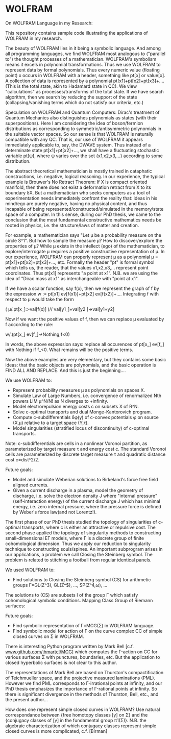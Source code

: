 # WOLFRAM
On WOLFRAM Language in my Research:

This repository contains sample code illustrating the applications of WOLFRAM in my research.

The beauty of WOLFRAM lies in it being a symbolic language. 
And among all programming languages, we find WOLFRAM most analogous to ("parallel to") the thought processes of a mathematician.
WOLFRAM's symbolism means it excels in polynomial transformations. 
Thus we use WOLFRAM to represent data by formal polynomials. 
Thus every numeric value (floating point) x occurs in WOLFRAM with a header, something like pt[x] or value[x]. 
A collection of data is represented by a polynomial pt[x1]+pt[x2]+pt[x3]+.... (This is the total state, akin to Hadamard state in QC).
We view "calculations" as processes/transforms of the total state.
If we have search algorithm, then we search by reducing the support of the state (collapsing/vanishing terms which do not satisfy our criteria, etc.)

Speculation on WOLFRAM and Quantum Computers: 
Dirac's treatment of Quantum Mechanics also distinguishes polynomials as states (with their superpositions). 
Here I am considering the idea of boson/fermion distributions as corresponding to symmetric/antisymmetric polynomials in the suitable vector spaces.
So our sense is that WOLFRAM is naturally compatible with any QC. That is, our use of WOLFRAM it appears immediately applicable to, say, the DWAVE system. Thus instead of a determinate state pt[x1]+pt[x2]+..., we shall have a fluctuating stochastic variable pt[ψ], where ψ varies over the set {x1,x2,x3,...} according to some distribution. 

The abstract theoretical mathematician is mostly trained in cataphatic constructions, i.e. negative, logical reasoning. In our experience, the typical example is Brouwer's No Retract Theorem: If X is compact oriented manifold, then there does not exist a deformation retract from X to its boundary δX. But a mathematician who seeks computers as a tool of experimentation needs immediately confront the reality that: ideas in his mind/ego are purely negative, having no physical content, and thus incapable of being represented/constructed/simulated in the memory/state space of a computer. In this sense, during our PhD thesis, we came to the conclusion that the most fundamental constructive mathematics needs be rooted in physics, i.e. the structure/laws of matter and creation.

For example, a mathematician says "Let μ be a probability measure on the circle S^1". 
But how to sample the measure μ? How to discover/explore the properties of μ?
While μ exists in the intellect (ego) of the mathematician, to explore/interrogate μ requires a positive constructive representation of μ.
In our experience, WOLFRAM can properly represent μ as a polynomial μ = pt[x1]+pt[x2]+pt[x3]+..., etc. 
Formally the header "pt" is formal symbol which tells us, the reader, that the values x1,x2,x3,... represent point coordinates.
Thus pt[x1] represents "a point at x1".
N.B. we are using the idea of "Dirac mass at x1" as interchangeable with "point at x1".

If we have a scalar function, say f(x), then we represent the graph of f by the expression w := pt[x1] ev[f(x1)]+pt[x2] ev[f(x2)]+....
Integrating f with respect to μ would take the form 

(
μ/.pt[x_]:>val[f(x)]
)// val[y1_]+val[y2 ]->val[y1+y2]

Now if we want the positive values of f, then we can replace μ evaluated by f according to the rule:

w/.(pt[x_] ev[f_]->Nothing;f<0)

In words, the above expression says: replace all occurences of pt[x_] ev[f_] with Nothing if f_<0. What remains will be the positive terms.

Now the above examples are very elementary, but they contains some basic ideas: that the basic objects are polynomials, and the basic operation is FIND ALL AND REPLACE. And this is just the beginning....

We use WOLFRAM to:
- Represent probability measures μ as polynomials on spaces X.
- Simulate Law of Large Numbers, i.e. convergence of renormalized Nth powers LIM μ^N/N! as N diverges to +infinity.
- Model electrorepulsion energy costs c on subsets X of R^N.
- Solve c-optimal transports and dual Monge-Kantorovich program.
- Compute c-subdifferentials δφ(y) of c-convex potentials φ on source (X,μ) relative to a target space (Y,τ).
- Model singularities (stratified locus of discontinuity) of c-optimal transports.

Note: c-subdifferentials are cells in a nonlinear Voronoi partition, as parameterized by target measure τ and energy cost c. 
The standard Voronoi cells are parameterized by discrete target measure τ and quadratic distance cost c=dist^2/2.

Future goals: 

- Model and simulate Weberian solutions to Birkeland's force free field aligned currents.
- Given a current discharge in a plasma, model the geometry of discharge, i.e. solve the electron density J where "internal pressure" 
(self-interaction energy) of the current discharge J which has minimal energy, i.e. zero internal pressure, where the pressure force is defined by Weber's force law(and not Lorentz!).

The first phase of our PhD thesis studied the topology of singularities of c-optimal transports, where c is either an attractive or repulsive cost.
The second phase applied the topology of singularity methods to constructing small-dimensional EΓ models, where Γ is a discrete group of finite cohomological dimension.
Thus we apply our reduction to singularity technique to constructing souls/spines. An important subprogram arises in our applications, a problem we call Closing the Steinberg symbol. The problem is related to stitching a football from regular identical panels. 

We used WOLFRAM to:

- Find solutions to Closing the Steinberg symbol (CS) for arithmetic groups Γ=GL(Z^3), GL(Z^$), ..., SP(Z^4,ω), ...

The solutions to (CS) are subsets I of the group Γ which satisfy cohomological symbolic conditions. 
Mapping Class Group of Riemann surfaces:

Future goals: 

- Find symbolic representation of Γ=MCG(Σ) in WOLFRAM language.
- Find symbolic model for action of Γ on the curve complex CC of simple closed curves on Σ in WOLFRAM.

There is interesting Python program written by Mark Bell [c.f. www.github.com/jhmartel/MCG] which computes the Γ-action on CC for various surfaces Σ with punctures, boundaries, etc. 
But the application to closed hyperbolic surfaces is not clear to this author.

The representations of Mark Bell are based on Thurston's compactification of Teichmueller space, and the projective measured laminations (PML). 
However we find PML corresponds to Γ-irrational points at infinity, and our PhD thesis emphasizes the importance of Γ-rational points at infinity. 
So there is significant divergence in the methods of Thurston, Bell, etc., and the present author...

How does one represent simple closed curves in WOLFRAM?
Use natural correspondance between {free homotopy classes [γ] on Σ} and the {conjugacy classes of [γ] in the fundamental group π1(Σ)}.
N.B. the algebraic characterization of which conjugacy classes represent simple closed curves is more complicated, c.f. [Birman]

